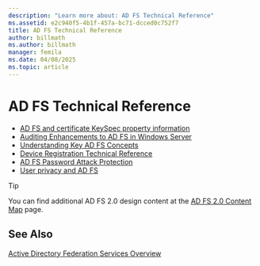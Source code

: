 ```yaml
---
description: "Learn more about: AD FS Technical Reference"
ms.assetid: e2c940f5-4b1f-457a-bc71-dcced0c752f7
title: AD FS Technical Reference
author: billmath
ms.author: billmath
manager: femila
ms.date: 04/08/2025
ms.topic: article
---
```

# AD FS Technical Reference


- [AD FS and certificate KeySpec property information](../ad-fs/technical-reference/AD-FS-and-KeySpec-Property.md)
- [Auditing Enhancements to AD FS in Windows Server](../ad-fs/technical-reference/auditing-enhancements-to-ad-fs-in-windows-server.md)
-   [Understanding Key AD FS Concepts](../ad-fs/technical-reference/Understanding-Key-AD-FS-Concepts.md)
-   [Device Registration Technical Reference](../ad-fs/technical-reference/Device-Registration-Technical-Reference.md)
-   [AD FS Password Attack Protection](../ad-fs/technical-reference/ad-fs-password-protection.md)
-   [User privacy and AD FS](../ad-fs/technical-reference/GDPR-and-AD-FS-Compliance.md)

> [!TIP]
> You can find additional AD FS 2.0 design content at the [AD FS 2.0 Content Map](https://support.microsoft.com/help/974408/availability-and-description-of-active-directory-federation-services-2) page.

## See Also

[Active Directory Federation Services Overview](./ad-fs-overview.md)
